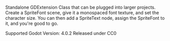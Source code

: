 Standalone GDExtension Class that can be plugged into larger projects. Create a SpriteFont scene, give it a monospaced font texture, and set the character size. You can then add a SpriteText node, assign the SpriteFont to it, and you're good to go.

Supported Godot Version: 4.0.2
Released under CC0
